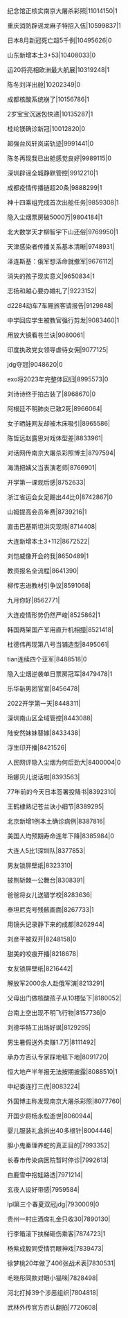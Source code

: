 纪念馆正核实南京大屠杀彩照|11014150|1

重庆消防辟谣龙麻子特招入伍|10599837|1

日本8月新冠死亡超5千例|10495626|0

山东新增本土3+53|10408033|0

运20将亮相欧洲最大航展|10319248|1

陈冬刘洋出舱|10202349|0

成都核酸系统崩了|10156786|1

2岁宝宝沉迷包快递|10135287|1

桂纶镁确诊新冠|10012820|0

超强台风轩岚诺轨迹|9991441|0

陈冬再现我已出舱感觉良好|9989115|0

深圳辟谣全城静默管控|9912210|1

成都疫情传播链超20条|9888299|1

神十四乘组完成首次出舱任务|9859308|1

隐入尘烟票房破5000万|9804184|1

北大数学天才柳智宇下山还俗|9769950|1

天津感染者传播关系基本清晰|9748931|

泽连斯基：俄军想活命就撤军|9676112|

消失的孩子现实意义|9650834|1

志扬和越心要办婚礼了|9223152|

d2284动车7车厢旅客请报告|9129848|

中学回应学生被教官强行剪发|9083460|1

用放大镜看苍兰诀|9080061|

印度执政党女领导虐待女佣|9077125|

jdg夺冠|9048620|0

exo将2023年完整体回归|8995573|0

刘诗诗终于拍古装了|8968670|0

阿根廷不明肺炎已致2死|8966064|

女子晒娃网友却被木床吸引|8965586|

陈哲远赵露思对戏体型差|8833961|

对话网传南京大屠杀彩照博主|8797594|

海清把姨父当表演老师|8766901|

开学第一课观后感|8752633|

浙江省运会女足踢出44比0|8742867|0

山姆提高会员年费|8739216|1

直击巴基斯坦洪灾现场|8714408|

大连新增本土3+112|8672522|

刘恺威像开会的我|8650489|1

教资报名全流程|8641390|

柳传志进教材引争议|8591068|

九月你好|8562771|

大连疫情形势仍然严峻|8525862|1

韩国两架国产军用直升机相撞|8521418|

杜德伟再现第八号当铺造型|8495061|

tian连续四个亚军|8488518|0

隐入尘烟逆袭单日票房冠军|8479478|1

乐华新男团官宣|8456478|

2022开学第一天|8448311|

深圳南山区全域管控|8443088|

陆安然妹妹替嫁|8433438|

浮生印开播|8421526|

人民网评隐入尘烟为何后劲大|8400004|0

玲娜贝儿说话啦|8393563|

77年前的今天日本签署投降书|8392310|

王鹤棣熟记苍兰诀小细节|8389295|

北京新增1例本土确诊病例|8387816|

美国人均预期寿命连年下降|8385984|0

大连人5比1深圳队|8377853|

男友锁屏壁纸|8323310|

披荆斩棘一公舞台|8308391|

爸爸将女儿送错学校|8283636|

泰坦尼克号残骸画面|8267733|1

用镜头记录静下来的成都|8262944|

刘彦平被双开|8248158|0

甜美的咬痕开播|8218678|

女友锁屏壁纸|8216442|

解放军2000余人赴俄军演|8213291|

父母出门做核酸孩子从10楼坠下|8180052|

台南上空出现不明飞行物|8157736|0

刘德华特工出场好飒|8129295|

男生暑假送外卖赚1.7万|8111492|

承办方否认专家踩地毯下地|8091720|

恒大地产半年报无法按期披露|8088510|1

中纪委连打三虎|8083224|

外国博主称发现南京大屠杀彩照|8077760|

开国少将杨永松逝世|8060944|

婴儿服装礼盒拆出40多根针|8004446|

胆小鬼秦理养蛇的真正目的|7993352|

长春市传染病医院暂时停诊|7992613|

白鹿雪中抱娃路透|7971214|

玄夜人设好带感|7959584|

lpl第三个春夏双冠jdg|7930009|0

贵州一村庄酒席礼金只收30|7890130|

行李箱滚下扶梯砸伤乘客|7874723|1

杨紫成毅同受情罚眼神戏|7839473|

徐梦桃20年做了406张战术表|7830531|

毛晓彤同款对眼小猫咪|7828498|

河北打掉39个涉恶组织|7804818|

武林外传官方否认翻拍|7720608|

